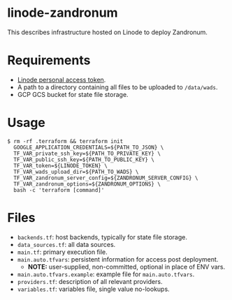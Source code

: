 # linode-zandronum

This describes infrastructure hosted on Linode to deploy Zandronum.

# Requirements

* [Linode personal access token](https://cloud.linode.com/profile/tokens).
* A path to a directory containing all files to be uploaded to `/data/wads`.
* GCP GCS bucket for state file storage.

# Usage

``` code
$ rm -rf .terraform && terraform init
  GOOGLE_APPLICATION_CREDENTIALS=${PATH_TO_JSON} \
  TF_VAR_private_ssh_key=${PATH_TO_PRIVATE_KEY} \
  TF_VAR_public_ssh_key=${PATH_TO_PUBLIC_KEY} \
  TF_VAR_token=${LINODE_TOKEN} \
  TF_VAR_wads_upload_dir=${PATH_TO_WADS} \
  TF_VAR_zandronum_server_config=${ZANDRONUM_SERVER_CONFIG} \
  TF_VAR_zandronum_options=${ZANDRONUM_OPTIONS} \
  bash -c 'terraform [command]'
```

# Files

* `backends.tf`: host backends, typically for state file storage.
* `data_sources.tf`: all data sources.
* `main.tf`: primary execution file.
* `main.auto.tfvars`: persistent information for access post deployment.
  * __NOTE:__ user-supplied, non-committed, optional in place of ENV vars.
* `main.auto.tfvars.example`: example file for `main.auto.tfvars`.
* `providers.tf`: description of all relevant providers.
* `variables.tf`: variables file, single value no-lookups.
